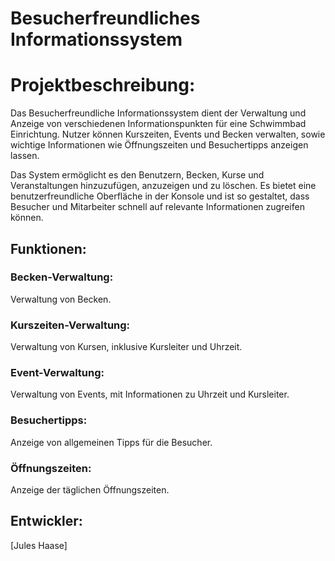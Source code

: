 Besucherfreundliches Informationssystem
===
# Projektbeschreibung:
Das Besucherfreundliche Informationssystem dient der Verwaltung und Anzeige von verschiedenen Informationspunkten für eine Schwimmbad Einrichtung. Nutzer können Kurszeiten, Events und Becken verwalten, sowie wichtige Informationen wie Öffnungszeiten und Besuchertipps anzeigen lassen.

Das System ermöglicht es den Benutzern, Becken, Kurse und Veranstaltungen hinzuzufügen, anzuzeigen und zu löschen. Es bietet eine benutzerfreundliche Oberfläche in der Konsole und ist so gestaltet, dass Besucher und Mitarbeiter schnell auf relevante Informationen zugreifen können.

## Funktionen:
### Becken-Verwaltung:
Verwaltung von Becken.

### Kurszeiten-Verwaltung:
Verwaltung von Kursen, inklusive Kursleiter und Uhrzeit.

### Event-Verwaltung:
Verwaltung von Events, mit Informationen zu Uhrzeit und Kursleiter.

### Besuchertipps:
Anzeige von allgemeinen Tipps für die Besucher.

### Öffnungszeiten:
Anzeige der täglichen Öffnungszeiten.

## Entwickler:
[Jules Haase]
